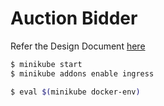 # Auction Bidder

Refer the Design Document [here](./docs/design.md)


```sh
$ minikube start
$ minikube addons enable ingress

$ eval $(minikube docker-env)

```
